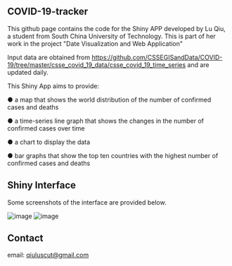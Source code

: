 ## COVID-19-tracker

This github page contains the code for the Shiny APP developed by Lu Qiu, a student from South China University of Technology. This is part of her work in the project "Date Visualization and Web Application"

Input data are obtained from https://github.com/CSSEGISandData/COVID-19/tree/master/csse_covid_19_data/csse_covid_19_time_series and are updated daily.

This Shiny App aims to provide:

● a map that shows the world distribution of the number of confirmed cases and deaths 

● a time-series line graph that shows the changes in the number of confirmed cases over time

● a chart to display the data

● bar graphs that show the top ten countries with the highest number of confirmed cases and deaths


## Shiny Interface

Some screenshots of the interface are provided below.

![image](https://user-images.githubusercontent.com/85088486/139848840-555dd8c6-b4b3-4bb8-b0e1-0d1042533be3.png)
![image](https://user-images.githubusercontent.com/85088486/139848911-1814b5d4-ad40-437b-934d-60d7673ad655.png)


## Contact
email: qiuluscut@gmail.com



